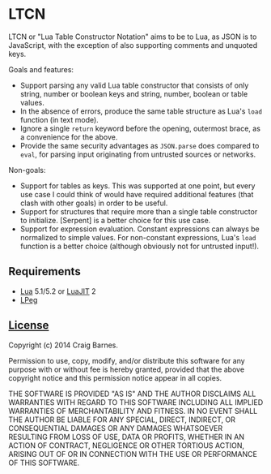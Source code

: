 LTCN
====

LTCN or "Lua Table Constructor Notation" aims to be to Lua, as JSON is
to JavaScript, with the exception of also supporting comments and
unquoted keys.

Goals and features:

* Support parsing any valid Lua table constructor that consists of only
  string, number or boolean keys and string, number, boolean or table values.
* In the absence of errors, produce the same table structure as Lua's `load`
  function (in text mode).
* Ignore a single `return` keyword before the opening, outermost brace, as a
  convenience for the above.
* Provide the same security advantages as `JSON.parse` does compared to
  `eval`, for parsing input originating from untrusted sources or networks.

Non-goals:

* Support for tables as keys. This was supported at one point, but every
  use case I could think of would have required additional features
  (that clash with other goals) in order to be useful.
* Support for structures that require more than a single table
  constructor to initialize. [Serpent] is a better choice for this use case.
* Support for expression evaluation. Constant expressions can always be
  normalized to simple values. For non-constant expressions, Lua's
  `load` function is a better choice (although obviously not for
  untrusted input!).

Requirements
------------

* [Lua] 5.1/5.2 or [LuaJIT] 2
* [LPeg]

[License]
---------

Copyright (c) 2014 Craig Barnes.

Permission to use, copy, modify, and/or distribute this software for any
purpose with or without fee is hereby granted, provided that the above
copyright notice and this permission notice appear in all copies.

THE SOFTWARE IS PROVIDED "AS IS" AND THE AUTHOR DISCLAIMS ALL WARRANTIES
WITH REGARD TO THIS SOFTWARE INCLUDING ALL IMPLIED WARRANTIES OF
MERCHANTABILITY AND FITNESS. IN NO EVENT SHALL THE AUTHOR BE LIABLE FOR ANY
SPECIAL, DIRECT, INDIRECT, OR CONSEQUENTIAL DAMAGES OR ANY DAMAGES
WHATSOEVER RESULTING FROM LOSS OF USE, DATA OR PROFITS, WHETHER IN AN ACTION
OF CONTRACT, NEGLIGENCE OR OTHER TORTIOUS ACTION, ARISING OUT OF OR IN
CONNECTION WITH THE USE OR PERFORMANCE OF THIS SOFTWARE.


[License]: http://en.wikipedia.org/wiki/ISC_license "ISC License"
[Lua]: http://www.lua.org/
[LuaJIT]: http://luajit.org/
[LPeg]: http://www.inf.puc-rio.br/~roberto/lpeg/
